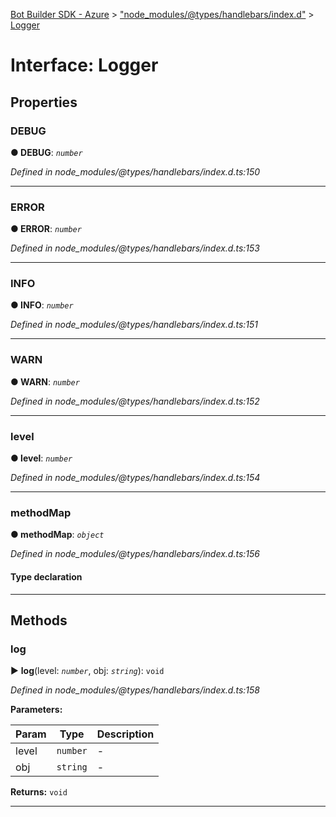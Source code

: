 [Bot Builder SDK - Azure](../README.md) > ["node_modules/@types/handlebars/index.d"](../modules/_node_modules__types_handlebars_index_d_.md) > [Logger](../interfaces/_node_modules__types_handlebars_index_d_.logger.md)



# Interface: Logger


## Properties
<a id="debug"></a>

###  DEBUG

**●  DEBUG**:  *`number`* 

*Defined in node_modules/@types/handlebars/index.d.ts:150*





___

<a id="error"></a>

###  ERROR

**●  ERROR**:  *`number`* 

*Defined in node_modules/@types/handlebars/index.d.ts:153*





___

<a id="info"></a>

###  INFO

**●  INFO**:  *`number`* 

*Defined in node_modules/@types/handlebars/index.d.ts:151*





___

<a id="warn"></a>

###  WARN

**●  WARN**:  *`number`* 

*Defined in node_modules/@types/handlebars/index.d.ts:152*





___

<a id="level"></a>

###  level

**●  level**:  *`number`* 

*Defined in node_modules/@types/handlebars/index.d.ts:154*





___

<a id="methodmap"></a>

###  methodMap

**●  methodMap**:  *`object`* 

*Defined in node_modules/@types/handlebars/index.d.ts:156*


#### Type declaration


[level: `number`]: `string`






___


## Methods
<a id="log"></a>

###  log

► **log**(level: *`number`*, obj: *`string`*): `void`



*Defined in node_modules/@types/handlebars/index.d.ts:158*



**Parameters:**

| Param | Type | Description |
| ------ | ------ | ------ |
| level | `number`   |  - |
| obj | `string`   |  - |





**Returns:** `void`





___


